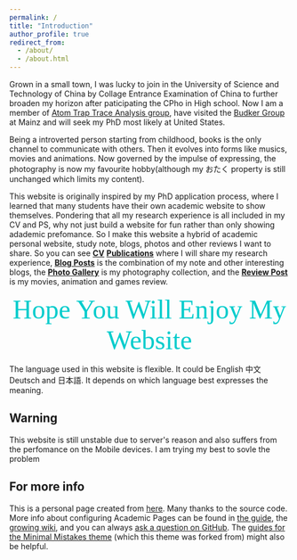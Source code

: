 ```yaml
---
permalink: /
title: "Introduction"
author_profile: true
redirect_from: 
  - /about/
  - /about.html
---
```


Grown in a small town, I was lucky to join in the University of Science and Technology of China by Collage Entrance Examination of China to further broaden my horizon after paticipating the CPho in High school. Now I am a member of [Atom Trap Trace Analysis group](http://atta.ustc.edu.cn/en-us/index.html), have visited the [Budker Group](https://budker.berkeley.edu/) at Mainz and will seek my PhD most likely at United States.

Being a introverted  person starting from childhood, books is the only channel to communicate with others. Then it evolves into forms like musics, movies and animations. Now governed by the impulse of expressing, the photography is now my favourite hobby(although my おたく property is still unchanged which limits my content).

This website is originally inspired by my PhD application process, where I learned that many students have their own academic website to show themselves. Pondering that all my research experience is all included in my CV and PS, why not just build a website for fun rather than only showing adademic prefomance. So I make this website a hybrid of academic personal website, study note, blogs, photos and other reviews I want to share. So you can see [**CV**](https://www.ustcxzh.cn/cv/) [**Publications**](https://www.ustcxzh.cn/publications/) where I will share my research experience, [**Blog Posts**](https://www.ustcxzh.cn/year-archive/) is the combination of my note and other interesting blogs, the [**Photo Gallery**](https://www.ustcxzh.cn/photo/) is my photography collection, and the [**Review Post**](https://www.ustcxzh.cn/review/) is my movies, animation and games review.

<center><font color=00CCCC size=30 face="Times New Rome">Hope You Will Enjoy My Website</font></center>

The language used in this website is flexible. It could be English 中文 Deutsch and 日本語. It depends on which language best expresses the meaning.

Warning
--------
This website is still unstable due to server's reason and also suffers from the perfomance on the Mobile devices. I am trying my best to sovle the problem

For more info
------
This is a personal page created from [here](https://academicpages.github.io). Many thanks to the source code.
More info about configuring Academic Pages can be found in [the guide](https://academicpages.github.io/markdown/), the [growing wiki](https://github.com/academicpages/academicpages.github.io/wiki), and you can always [ask a question on GitHub](https://github.com/academicpages/academicpages.github.io/discussions). The [guides for the Minimal Mistakes theme](https://mmistakes.github.io/minimal-mistakes/docs/configuration/) (which this theme was forked from) might also be helpful.
